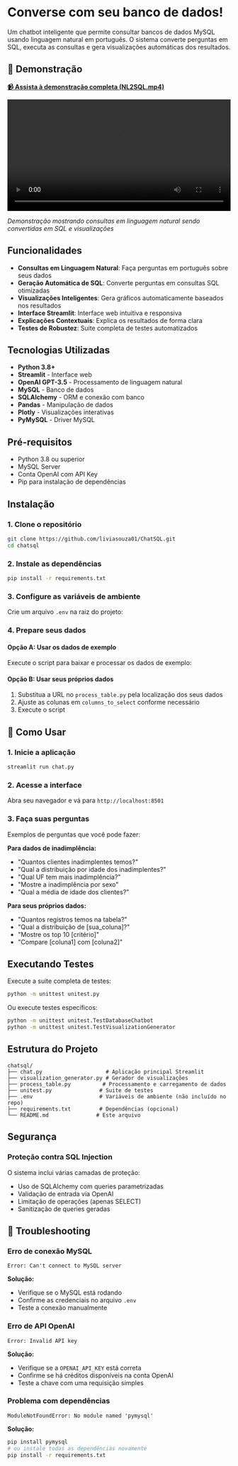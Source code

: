 # Converse com seu banco de dados!

Um chatbot inteligente que permite consultar bancos de dados MySQL usando linguagem natural em português. O sistema converte perguntas em SQL, executa as consultas e gera visualizações automáticas dos resultados.

## 🎥 Demonstração

**[📹 Assista à demonstração completa (NL2SQL.mp4)](./NL2SQL.mp4)**

<video width="100%" controls>
  <source src="./NL2SQL.mp4" type="video/mp4">
  Seu navegador não suporta a tag de vídeo. <a href="./NL2SQL.mp4">Clique aqui para baixar o vídeo</a>.
</video>

*Demonstração mostrando consultas em linguagem natural sendo convertidas em SQL e visualizações*

## Funcionalidades

- **Consultas em Linguagem Natural**: Faça perguntas em português sobre seus dados
- **Geração Automática de SQL**: Converte perguntas em consultas SQL otimizadas
- **Visualizações Inteligentes**: Gera gráficos automaticamente baseados nos resultados
- **Interface Streamlit**: Interface web intuitiva e responsiva
- **Explicações Contextuais**: Explica os resultados de forma clara
- **Testes de Robustez**: Suite completa de testes automatizados

## Tecnologias Utilizadas

- **Python 3.8+**
- **Streamlit** - Interface web
- **OpenAI GPT-3.5** - Processamento de linguagem natural
- **MySQL** - Banco de dados
- **SQLAlchemy** - ORM e conexão com banco
- **Pandas** - Manipulação de dados
- **Plotly** - Visualizações interativas
- **PyMySQL** - Driver MySQL

## Pré-requisitos

- Python 3.8 ou superior
- MySQL Server
- Conta OpenAI com API Key
- Pip para instalação de dependências

## Instalação

### 1. Clone o repositório

```bash
git clone https://github.com/liviasouza01/ChatSQL.git
cd chatsql
```

### 2. Instale as dependências

```bash
pip install -r requirements.txt
```

### 3. Configure as variáveis de ambiente

Crie um arquivo `.env` na raiz do projeto:

### 4. Prepare seus dados

#### Opção A: Usar os dados de exemplo
Execute o script para baixar e processar os dados de exemplo:

#### Opção B: Usar seus próprios dados
1. Substitua a URL no `process_table.py` pela localização dos seus dados
2. Ajuste as colunas em `columns_to_select` conforme necessário
3. Execute o script

## 🎯 Como Usar

### 1. Inicie a aplicação

```bash
streamlit run chat.py
```

### 2. Acesse a interface
Abra seu navegador e vá para `http://localhost:8501`

### 3. Faça suas perguntas
Exemplos de perguntas que você pode fazer:

**Para dados de inadimplência:**
- "Quantos clientes inadimplentes temos?"
- "Qual a distribuição por idade dos inadimplentes?"
- "Qual UF tem mais inadimplência?"
- "Mostre a inadimplência por sexo"
- "Qual a média de idade dos clientes?"

**Para seus próprios dados:**
- "Quantos registros temos na tabela?"
- "Qual a distribuição de [sua_coluna]?"
- "Mostre os top 10 [critério]"
- "Compare [coluna1] com [coluna2]"

## Executando Testes

Execute a suite completa de testes:
```bash
python -m unittest unitest.py
```

Ou execute testes específicos:
```bash
python -m unittest unitest.TestDatabaseChatbot
python -m unittest unitest.TestVisualizationGenerator
```

## Estrutura do Projeto

```
chatsql/
├── chat.py                    # Aplicação principal Streamlit
├── visualization_generator.py # Gerador de visualizações
├── process_table.py          # Processamento e carregamento de dados
├── unitest.py               # Suite de testes
├── .env                     # Variáveis de ambiente (não incluído no repo)
├── requirements.txt         # Dependências (opcional)
└── README.md               # Este arquivo
```

## Segurança

### Proteção contra SQL Injection
O sistema inclui várias camadas de proteção:
- Uso de SQLAlchemy com queries parametrizadas
- Validação de entrada via OpenAI
- Limitação de operações (apenas SELECT)
- Sanitização de queries geradas

## 🚨 Troubleshooting

### Erro de conexão MySQL
```
Error: Can't connect to MySQL server
```
**Solução:**
- Verifique se o MySQL está rodando
- Confirme as credenciais no arquivo `.env`
- Teste a conexão manualmente

### Erro de API OpenAI
```
Error: Invalid API key
```
**Solução:**
- Verifique se a `OPENAI_API_KEY` está correta
- Confirme se há créditos disponíveis na conta OpenAI
- Teste a chave com uma requisição simples

### Problema com dependências
```
ModuleNotFoundError: No module named 'pymysql'
```
**Solução:**
```bash
pip install pymysql
# ou instale todas as dependências novamente
pip install -r requirements.txt
```

